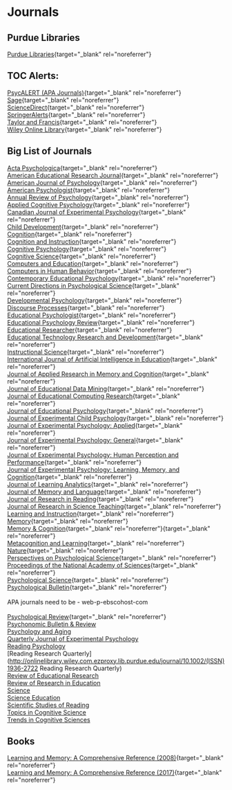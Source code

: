 # Journals

## Purdue Libraries

[Purdue Libraries](https://www.lib.purdue.edu/){target="_blank" rel="noreferrer"}

## TOC Alerts:

[PsycALERT (APA Journals)](http://psycalert.apa.org/){target="_blank" rel="noreferrer"}<br>
[Sage](http://online.sagepub.com/cgi/alerts){target="_blank" rel="noreferrer"}<br>
[ScienceDirect](http://www.sciencedirect.com/science/alerts){target="_blank" rel="noreferrer"}<br>
[SpringerAlerts](https://www.springer.com/gp){target="_blank" rel="noreferrer"}<br>
[Taylor and Francis](https://help.tandfonline.com/s/article/How-do-I-set-up-an-alert){target="_blank" rel="noreferrer"}<br>
[Wiley Online Library](http://onlinelibrary.wiley.com/myprofile/alertManager){target="_blank" rel="noreferrer"}<br>

## Big List of Journals

[Acta Psychologica](http://www.sciencedirect.com.ezproxy.lib.purdue.edu/science/journal/00016918){target="_blank" rel="noreferrer"}<br>
[American Educational Research Journal](http://aer.sagepub.com.ezproxy.lib.purdue.edu/content/by/year){target="_blank" rel="noreferrer"}<br>
[American Journal of Psychology](http://www.jstor.org.ezproxy.lib.purdue.edu/journal/amerjpsyc){target="_blank" rel="noreferrer"}<br>
[American Psychologist](https://psycnet.apa.org/PsycARTICLES/journal/amp/76/8){target="_blank" rel="noreferrer"}<br>
[Annual Review of Psychology](http://www.annualreviews.org.ezproxy.lib.purdue.edu/loi/psych){target="_blank" rel="noreferrer"}<br>
[Applied Cognitive Psychology](http://onlinelibrary.wiley.com.ezproxy.lib.purdue.edu/journal/10.1002/(ISSN)1099-0720){target="_blank" rel="noreferrer"}<br>
[Canadian Journal of Experimental Psychology](https://www.apa.org/pubs/journals/cep){target="_blank" rel="noreferrer"}<br>
[Child Development](http://onlinelibrary.wiley.com.ezproxy.lib.purdue.edu/journal/10.1111/(ISSN)1467-8624){target="_blank" rel="noreferrer"}<br>
[Cognition](http://www.sciencedirect.com.ezproxy.lib.purdue.edu/science/journal/00100277){target="_blank" rel="noreferrer"}<br>
[Cognition and Instruction](http://www-tandfonline-com.ezproxy.lib.purdue.edu/loi/hcgi20){target="_blank" rel="noreferrer"}<br>
[Cognitive Psychology](http://www.sciencedirect.com.ezproxy.lib.purdue.edu/science/journal/00100285){target="_blank" rel="noreferrer"}<br>
[Cognitive Science](http://onlinelibrary.wiley.com.ezproxy.lib.purdue.edu/journal/10.1111/(ISSN)1551-6709){target="_blank" rel="noreferrer"}<br>
[Computers and Education](http://www.sciencedirect.com.ezproxy.lib.purdue.edu/science/journal/03601315){target="_blank" rel="noreferrer"}<br>
[Computers in Human Behavior](http://www.sciencedirect.com.ezproxy.lib.purdue.edu/science/journal/07475632){target="_blank" rel="noreferrer"}<br>
[Contemporary Educational Psychology](http://www.sciencedirect.com.ezproxy.lib.purdue.edu/science/journal/0361476X){target="_blank" rel="noreferrer"}<br>
[Current Directions in Psychological Science](http://cdp.sagepub.com.ezproxy.lib.purdue.edu/content/by/year){target="_blank" rel="noreferrer"}<br>
[Developmental Psychology](http://web.a.ebscohost.com.ezproxy.lib.purdue.edu/ehost/command/detail?bdata=JnNpdGU9ZWhvc3QtbGl2ZQ%3d%3d#jid=DEV&db=pdh){target="_blank" rel="noreferrer"}<br>
[Discourse Processes](http://www-tandfonline-com.ezproxy.lib.purdue.edu/loi/hdsp20){target="_blank" rel="noreferrer"}<br>
[Educational Psychologist](http://www-tandfonline-com.ezproxy.lib.purdue.edu/loi/hedp20){target="_blank" rel="noreferrer"}<br>
[Educational Psychology Review](http://link.springer.com.ezproxy.lib.purdue.edu/journal/volumesAndIssues/10648){target="_blank" rel="noreferrer"}<br>
[Educational Researcher](http://edr.sagepub.com.ezproxy.lib.purdue.edu/content/by/year){target="_blank" rel="noreferrer"}<br>
[Educational Technology Research and Development](http://link.springer.com.ezproxy.lib.purdue.edu/journal/volumesAndIssues/11423){target="_blank" rel="noreferrer"}<br>
[Instructional Science](http://link.springer.com.ezproxy.lib.purdue.edu/journal/volumesAndIssues/11251){target="_blank" rel="noreferrer"}<br>
[International Journal of Artificial Intelligence in Education](http://link.springer.com.ezproxy.lib.purdue.edu/journal/volumesAndIssues/40593){target="_blank" rel="noreferrer"}<br>
[Journal of Applied Research in Memory and Cognition](http://www.sciencedirect.com.ezproxy.lib.purdue.edu/science/journal/22113681){target="_blank" rel="noreferrer"}<br>
[Journal of Educational Data Mining](http://www.educationaldatamining.org/JEDM/){target="_blank" rel="noreferrer"}<br>
[Journal of Educational Computing Research](){target="_blank" rel="noreferrer"}<br>
[Journal of Educational Psychology](http://web.a.ebscohost.com.ezproxy.lib.purdue.edu/ehost/command/detail?bdata=JnNpdGU9ZWhvc3QtbGl2ZQ%3d%3d#jid=EDU&db=pdh){target="_blank" rel="noreferrer"}<br>
[Journal of Experimental Child Psychology](http://www.sciencedirect.com.ezproxy.lib.purdue.edu/science/journal/00220965){target="_blank" rel="noreferrer"}<br>
[Journal of Experimental Psychology: Applied](http://web.a.ebscohost.com.ezproxy.lib.purdue.edu/ehost/command/detail?bdata=JnNpdGU9ZWhvc3QtbGl2ZQ%3d%3d#jid=XAP&db=pdh){target="_blank" rel="noreferrer"}<br>
[Journal of Experimental Psychology: General](http://web.b.ebscohost.com.ezproxy.lib.purdue.edu/ehost/command/detail?bdata=JnNpdGU9ZWhvc3QtbGl2ZQ%3d%3d#jid=XGE&db=pdh){target="_blank" rel="noreferrer"}<br>
[Journal of Experimental Psychology: Human Perception and Performance](){target="_blank" rel="noreferrer"}<br>
[Journal of Experimental Psychology: Learning, Memory, and Cognition](http://web.b.ebscohost.com.ezproxy.lib.purdue.edu/ehost/command/detail?bdata=JnNpdGU9ZWhvc3QtbGl2ZQ%3d%3d#jid=XLM&db=pdh){target="_blank" rel="noreferrer"}<br>
[Journal of Learning Analytics](http://learning-analytics.info/){target="_blank" rel="noreferrer"}<br>
[Journal of Memory and Language](http://www.sciencedirect.com.ezproxy.lib.purdue.edu/science/journal/0749596X){target="_blank" rel="noreferrer"}<br>
[Journal of Research in Reading](http://onlinelibrary.wiley.com.ezproxy.lib.purdue.edu/journal/10.1111/(ISSN)1467-9817){target="_blank" rel="noreferrer"}<br>
[Journal of Research in Science Teaching](http://onlinelibrary.wiley.com.ezproxy.lib.purdue.edu/journal/10.1002/(ISSN)1098-2736){target="_blank" rel="noreferrer"}<br>
[Learning and Instruction](http://www.sciencedirect.com.ezproxy.lib.purdue.edu/science/journal/09594752){target="_blank" rel="noreferrer"}<br>
[Memory](http://www-tandfonline-com.ezproxy.lib.purdue.edu/loi/pmem20){target="_blank" rel="noreferrer"}<br>
[Memory & Cognition](http://link.springer.com.ezproxy.lib.purdue.edu/journal/volumesAndIssues/13421){target="_blank" rel="noreferrer"}{target="_blank" rel="noreferrer"}<br>
[Metacognition and Learning](){target="_blank" rel="noreferrer"}<br>
[Nature](http://www.nature.com.ezproxy.lib.purdue.edu/nature/archive/index.html){target="_blank" rel="noreferrer"}<br>
[Perspectives on Psychological Science](http://pps.sagepub.com.ezproxy.lib.purdue.edu/content/by/year){target="_blank" rel="noreferrer"}<br>
[Proceedings of the National Academy of Sciences](http://www.pnas.org.ezproxy.lib.purdue.edu/content/by/year){target="_blank" rel="noreferrer"}<br>
[Psychological Science](http://pss.sagepub.com.ezproxy.lib.purdue.edu/content/by/year){target="_blank" rel="noreferrer"}<br>
[Psychological Bulletin](https://web-p-ebscohost-com.ezproxy.lib.purdue.edu/ehost/command/detail?bdata=JnNpdGU9ZWhvc3QtbGl2ZQ%3d%3d#jid=BUL&db=pdh){target="_blank" rel="noreferrer"}<br>
<br>
APA journals need to be - web-p-ebscohost-com<br>
<br>
[Psychological Review](http://web-p-ebscohost-com.ezproxy.lib.purdue.edu/ehost/command/detail?bdata=JnNpdGU9ZWhvc3QtbGl2ZQ%3d%3d#jid=REV&db=pdh){target="_blank" rel="noreferrer"}<br>
[Psychonomic Bulletin & Review](http://link.springer.com.ezproxy.lib.purdue.edu/journal/volumesAndIssues/13423)<br>
[Psychology and Aging](http://web.a.ebscohost.com.ezproxy.lib.purdue.edu/ehost/command/detail?&bdata=JnNpdGU9ZWhvc3QtbGl2ZQ%3d%3d#jid=PAG&db=pdh)<br>
[Quarterly Journal of Experimental Psychology](http://www-tandfonline-com.ezproxy.lib.purdue.edu/loi/pqje20)<br>
[Reading Psychology](http://www-tandfonline-com.ezproxy.lib.purdue.edu/loi/urpy20)<br>
[Reading Research Quarterly](http://onlinelibrary.wiley.com.ezproxy.lib.purdue.edu/journal/10.1002/(ISSN)1936-2722 Reading Research Quarterly)<br>
[Review of Educational Research](http://rer.sagepub.com.ezproxy.lib.purdue.edu/content/by/year)<br>
[Review of Research in Education](http://rre.sagepub.com.ezproxy.lib.purdue.edu/content/by/year)<br>
[Science](http://science.sciencemag.org.ezproxy.lib.purdue.edu/content/by/year)<br>
[Science Education](http://onlinelibrary.wiley.com.ezproxy.lib.purdue.edu/journal/10.1002/(ISSN)1098-237X)<br>
[Scientific Studies of Reading](http://www-tandfonline-com.ezproxy.lib.purdue.edu/loi/hssr20)<br>
[Topics in Cognitive Science](http://onlinelibrary.wiley.com.ezproxy.lib.purdue.edu/journal/10.1111/(ISSN)1756-8765)<br>
[Trends in Cognitive Sciences](http://www.sciencedirect.com.ezproxy.lib.purdue.edu/science/journal/13646613)<br>

## Books

[Learning and Memory: A Comprehensive Reference (2008)](https://purdue.primo.exlibrisgroup.com/view/action/uresolver.do?operation=resolveService&package_service_id=26799795910001081&institutionId=1081&customerId=1070){target="_blank" rel="noreferrer"}<br>
[Learning and Memory: A Comprehensive Reference (2017)](https://purdue.primo.exlibrisgroup.com/view/action/uresolver.do?operation=resolveService&package_service_id=26799795900001081&institutionId=1081&customerId=1070){target="_blank" rel="noreferrer"}<br>

